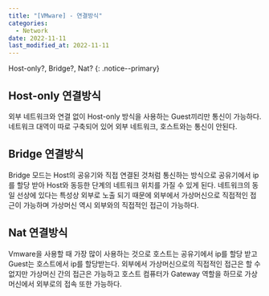 ```yaml
---
title: "[VMware] - 연결방식"
categories:
  - Network
date: 2022-11-11
last_modified_at: 2022-11-11
---
```


Host-only?, Bridge?, Nat?
{: .notice--primary}


## Host-only 연결방식 
외부 네트워크와 연결 없이 Host-only 방식을 사용하는 Guest끼리만 통신이 가능하다. 
네트워크 대역이 따로 구축되어 있어 외부 네트워크, 호스트와는 통신이 안된다. 

## Bridge 연결방식 
Bridge 모드는 Host의 공유기와 직접 연결된 것처럼 통신하는 방식으로
공유기에서 ip를 할당 받아 Host와 동등한 단계의 네트워크 위치를 가질 수 있게 된다.
네트워크의 동일 선상에 있다는 특성상 외부로 노출 되기 때문에 외부에서 가상머신으로 직접적인 접근이 가능하며 가상머신 역시 외부와의 직접적인 접근이 가능하다.

## Nat 연결방식 
Vmware을 사용할 때 가장 많이 사용하는 것으로 
호스트는 공유기에서 ip를 할당 받고 Guest는 호스트에서 ip를 할당받는다. 
외부에서 가상머신으로의 직접적인 접근은 할 수 없지만 가상머신 간의 접근은 가능하고 호스트 컴퓨터가 Gateway 역할을 하므로 가상머신에서 외부로의 접속 또한 가능하다.